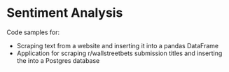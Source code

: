 # Sentiment Analysis

Code samples for:
- Scraping text from a website and inserting it into a pandas DataFrame
- Application for scraping r/wallstreetbets submission titles and inserting the into a Postgres database